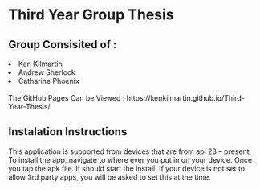 # Third Year Group Thesis

<h2>Group Consisited of :</h2>
<li>Ken Kilmartin</li>
<li>Andrew Sherlock</li>
<li>Catharine Phoenix</li>
<br>
The GitHub Pages Can be Viewed : https://kenkilmartin.github.io/Third-Year-Thesis/

<h2>Instalation Instructions </h2>

This application is supported from devices that are from api 23 – present.
To install the app, navigate to where ever you put in on your device. Once you tap the apk file. It should start the install.
If your device is not set to allow 3rd party apps, you will be asked to set this at the time.
